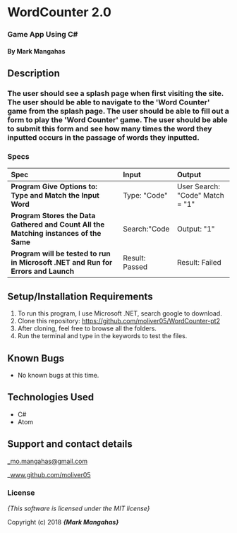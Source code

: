 # WordCounter 2.0

### Game App Using C#

#### By **Mark Mangahas**

## Description

### The user should see a splash page when first visiting the site. The user should be able to navigate to the 'Word Counter' game from the splash page. The user should be able to fill out a form to play the 'Word Counter' game. The user should be able to submit this form and see how many times the word they inputted occurs in the passage of words they inputted.


### Specs
| Spec | Input | Output |
| :-------------     | :------------- | :------------- |
| **Program Give Options to: Type and Match the Input Word** | Type: "Code" | User Search: "Code" Match = "1" |
| **Program Stores the Data Gathered and Count All the Matching instances of the Same** | Search:"Code | Output: "1"
| **Program will be tested to run in Microsoft .NET and Run for Errors and Launch** | Result: Passed | Result: Failed |


## Setup/Installation Requirements

1. To run this program, I use Microsoft .NET, search google to download.
2. Clone this repository: https://github.com/moliver05/WordCounter-pt2
3. After cloning, feel free to browse all the folders.
4. Run the terminal and type in the keywords to test the files.


## Known Bugs
* No known bugs at this time.

## Technologies Used
* C#
* Atom

## Support and contact details

_mo.mangahas@gmail.com

_www.github.com/moliver05

### License

*{This software is licensed under the MIT license}*

Copyright (c) 2018 **_{Mark Mangahas}_**
